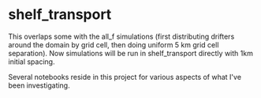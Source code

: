 shelf_transport
===============

This overlaps some with the all_f simulations (first distributing drifters around the domain by grid cell, then doing uniform 5 km grid cell separation). Now simulations will be run in shelf_transport directly with 1km initial spacing.

Several notebooks reside in this project for various aspects of what I've been investigating.
